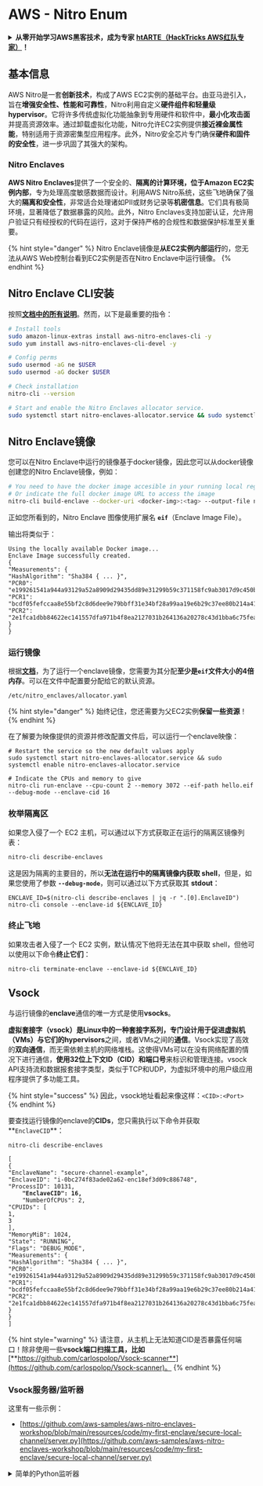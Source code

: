 # AWS - Nitro Enum

<details>

<summary><strong>从零开始学习AWS黑客技术，成为专家</strong> <a href="https://training.hacktricks.xyz/courses/arte"><strong>htARTE（HackTricks AWS红队专家）</strong></a><strong>！</strong></summary>

支持HackTricks的其他方式：

* 如果您想看到您的**公司在HackTricks中做广告**或**下载PDF格式的HackTricks**，请查看[**订阅计划**](https://github.com/sponsors/carlospolop)!
* 获取[**官方PEASS & HackTricks周边产品**](https://peass.creator-spring.com)
* 探索[**PEASS家族**](https://opensea.io/collection/the-peass-family)，我们的独家[**NFTs**](https://opensea.io/collection/the-peass-family)收藏品
* **加入** 💬 [**Discord群组**](https://discord.gg/hRep4RUj7f) 或 [**电报群组**](https://t.me/peass) 或 **关注**我们的**Twitter** 🐦 [**@hacktricks\_live**](https://twitter.com/hacktricks\_live)**。**
* 通过向[**HackTricks**](https://github.com/carlospolop/hacktricks)和[**HackTricks Cloud**](https://github.com/carlospolop/hacktricks-cloud) github仓库提交PR来分享您的黑客技巧。

</details>

## 基本信息

AWS Nitro是一套**创新技术**，构成了AWS EC2实例的基础平台。由亚马逊引入，旨在**增强安全性、性能和可靠性**，Nitro利用自定义**硬件组件和轻量级hypervisor**。它将许多传统虚拟化功能抽象到专用硬件和软件中，**最小化攻击面**并提高资源效率。通过卸载虚拟化功能，Nitro允许EC2实例提供**接近裸金属性能**，特别适用于资源密集型应用程序。此外，Nitro安全芯片专门确保**硬件和固件的安全性**，进一步巩固了其强大的架构。

### Nitro Enclaves

**AWS Nitro Enclaves**提供了一个安全的、**隔离的计算环境，位于Amazon EC2实例内部**，专为处理高度敏感数据而设计。利用AWS Nitro系统，这些飞地确保了强大的**隔离和安全性**，非常适合处理诸如PII或财务记录等**机密信息**。它们具有极简环境，显著降低了数据暴露的风险。此外，Nitro Enclaves支持加密认证，允许用户验证只有经授权的代码在运行，这对于保持严格的合规性和数据保护标准至关重要。

{% hint style="danger" %}
Nitro Enclave镜像是**从EC2实例内部运行**的，您无法从AWS Web控制台看到EC2实例是否在Nitro Enclave中运行镜像。
{% endhint %}

## Nitro Enclave CLI安装

按照[**文档中的所有说明**](https://catalog.us-east-1.prod.workshops.aws/event/dashboard/en-US/workshop/1-my-first-enclave/1-1-nitro-enclaves-cli#run-connect-and-terminate-the-enclave)。然而，以下是最重要的指令：
```bash
# Install tools
sudo amazon-linux-extras install aws-nitro-enclaves-cli -y
sudo yum install aws-nitro-enclaves-cli-devel -y

# Config perms
sudo usermod -aG ne $USER
sudo usermod -aG docker $USER

# Check installation
nitro-cli --version

# Start and enable the Nitro Enclaves allocator service.
sudo systemctl start nitro-enclaves-allocator.service && sudo systemctl enable nitro-enclaves-allocator.service
```
## Nitro Enclave镜像

您可以在Nitro Enclave中运行的镜像基于docker镜像，因此您可以从docker镜像创建您的Nitro Enclave镜像，例如：
```bash
# You need to have the docker image accesible in your running local registry
# Or indicate the full docker image URL to access the image
nitro-cli build-enclave --docker-uri <docker-img>:<tag> --output-file nitro-img.eif
```
正如您所看到的，Nitro Enclave 图像使用扩展名 **`eif`**（Enclave Image File）。

输出将类似于：
```
Using the locally available Docker image...
Enclave Image successfully created.
{
"Measurements": {
"HashAlgorithm": "Sha384 { ... }",
"PCR0": "e199261541a944a93129a52a8909d29435dd89e31299b59c371158fc9ab3017d9c450b0a580a487e330b4ac691943284",
"PCR1": "bcdf05fefccaa8e55bf2c8d6dee9e79bbff31e34bf28a99aa19e6b29c37ee80b214a414b7607236edf26fcb78654e63f",
"PCR2": "2e1fca1dbb84622ec141557dfa971b4f8ea2127031b264136a20278c43d1bba6c75fea286cd4de9f00450b6a8db0e6d3"
}
}
```
### 运行镜像

根据[**文档**](https://catalog.us-east-1.prod.workshops.aws/event/dashboard/en-US/workshop/1-my-first-enclave/1-1-nitro-enclaves-cli#run-connect-and-terminate-the-enclave)，为了运行一个enclave镜像，您需要为其分配**至少是`eif`文件大小的4倍内存**。可以在文件中配置要分配给它的默认资源。
```shell
/etc/nitro_enclaves/allocator.yaml
```
{% hint style="danger" %}
始终记住，您还需要为父EC2实例**保留一些资源**！
{% endhint %}

在了解要为映像提供的资源并修改配置文件后，可以运行一个enclave映像：
```shell
# Restart the service so the new default values apply
sudo systemctl start nitro-enclaves-allocator.service && sudo systemctl enable nitro-enclaves-allocator.service

# Indicate the CPUs and memory to give
nitro-cli run-enclave --cpu-count 2 --memory 3072 --eif-path hello.eif --debug-mode --enclave-cid 16
```
### 枚举隔离区

如果您入侵了一个 EC2 主机，可以通过以下方式获取正在运行的隔离区镜像列表：
```bash
nitro-cli describe-enclaves
```
这是因为隔离的主要目的，所以**无法在运行中的隔离镜像内获取 shell**，但是，如果您使用了参数 **`--debug-mode`**，则可以通过以下方式获取其 **stdout**：
```shell
ENCLAVE_ID=$(nitro-cli describe-enclaves | jq -r ".[0].EnclaveID")
nitro-cli console --enclave-id ${ENCLAVE_ID}
```
### 终止飞地

如果攻击者入侵了一个 EC2 实例，默认情况下他将无法在其中获取 shell，但他可以使用以下命令**终止它们**：
```shell
nitro-cli terminate-enclave --enclave-id ${ENCLAVE_ID}
```
## Vsock

与运行镜像的**enclave**通信的唯一方式是使用**vsocks**。

**虚拟套接字（vsock）**是Linux中的一种套接字系列，专门设计用于促进虚拟机（**VMs**）与它们的**hypervisors**之间，或者VMs之间的**通信**。Vsock实现了高效的**双向通信**，而无需依赖主机的网络堆栈。这使得VMs可以在没有网络配置的情况下进行通信，**使用32位上下文ID（CID）和端口号**来标识和管理连接。vsock API支持流和数据报套接字类型，类似于TCP和UDP，为虚拟环境中的用户级应用程序提供了多功能工具。

{% hint style="success" %}
因此，vsock地址看起来像这样：`<CID>:<Port>`
{% endhint %}

要查找运行镜像的enclave的**CIDs**，您只需执行以下命令并获取**`EnclaveCID`**：

<pre class="language-bash"><code class="lang-bash">nitro-cli describe-enclaves

[
{
"EnclaveName": "secure-channel-example",
"EnclaveID": "i-0bc274f83ade02a62-enc18ef3d09c886748",
"ProcessID": 10131,
<strong>    "EnclaveCID": 16,
</strong>    "NumberOfCPUs": 2,
"CPUIDs": [
1,
3
],
"MemoryMiB": 1024,
"State": "RUNNING",
"Flags": "DEBUG_MODE",
"Measurements": {
"HashAlgorithm": "Sha384 { ... }",
"PCR0": "e199261541a944a93129a52a8909d29435dd89e31299b59c371158fc9ab3017d9c450b0a580a487e330b4ac691943284",
"PCR1": "bcdf05fefccaa8e55bf2c8d6dee9e79bbff31e34bf28a99aa19e6b29c37ee80b214a414b7607236edf26fcb78654e63f",
"PCR2": "2e1fca1dbb84622ec141557dfa971b4f8ea2127031b264136a20278c43d1bba6c75fea286cd4de9f00450b6a8db0e6d3"
}
}
]
</code></pre>

{% hint style="warning" %}
请注意，从主机上无法知道CID是否暴露任何端口！除非使用一些**vsock端口扫描工具，比如**[**https://github.com/carlospolop/Vsock-scanner**](https://github.com/carlospolop/Vsock-scanner)。
{% endhint %}

### Vsock服务器/监听器

这里有一些示例：

* [https://github.com/aws-samples/aws-nitro-enclaves-workshop/blob/main/resources/code/my-first-enclave/secure-local-channel/server.py](https://github.com/aws-samples/aws-nitro-enclaves-workshop/blob/main/resources/code/my-first-enclave/secure-local-channel/server.py)

<details>

<summary>简单的Python监听器</summary>
```python
#!/usr/bin/env python3

# From
https://medium.com/@F.DL/understanding-vsock-684016cf0eb0

import socket

CID = socket.VMADDR_CID_HOST
PORT = 9999

s = socket.socket(socket.AF_VSOCK, socket.SOCK_STREAM)
s.bind((CID, PORT))
s.listen()
(conn, (remote_cid, remote_port)) = s.accept()

print(f"Connection opened by cid={remote_cid} port={remote_port}")

while True:
buf = conn.recv(64)
if not buf:
break

print(f"Received bytes: {buf}")
```
</details>
```bash
# Using socat
socat VSOCK-LISTEN:<port>,fork EXEC:"echo Hello from server!"
```
### Vsock 客户端

示例：

* [https://github.com/aws-samples/aws-nitro-enclaves-workshop/blob/main/resources/code/my-first-enclave/secure-local-channel/client.py](https://github.com/aws-samples/aws-nitro-enclaves-workshop/blob/main/resources/code/my-first-enclave/secure-local-channel/client.py)

<details>

<summary>简单的 Python 客户端</summary>
```python
#!/usr/bin/env python3

#From https://medium.com/@F.DL/understanding-vsock-684016cf0eb0

import socket

CID = socket.VMADDR_CID_HOST
PORT = 9999

s = socket.socket(socket.AF_VSOCK, socket.SOCK_STREAM)
s.connect((CID, PORT))
s.sendall(b"Hello, world!")
s.close()
```
</details>
```bash
# Using socat
echo "Hello, vsock!" | socat - VSOCK-CONNECT:3:5000
```
### Vsock 代理

工具 vsock-proxy 允许代理一个 vsock 代理到另一个地址，例如：
```bash
vsock-proxy 8001 ip-ranges.amazonaws.com 443 --config your-vsock-proxy.yaml
```
这将把**vsock中的本地端口8001**转发到`ip-ranges.amazonaws.com:443`，而文件**`your-vsock-proxy.yaml`**可能包含以下内容，允许访问`ip-ranges.amazonaws.com:443`：
```yaml
allowlist:
- {address: ip-ranges.amazonaws.com, port: 443}
```
可以使用以下命令查看 EC2 主机使用的 vsock 地址（**`<CID>:<Port>`**）（请注意 `3:8001`，3 是 CID，8001 是端口）：

{% code overflow="wrap" %}
```bash
sudo ss -l -p -n | grep v_str
v_str LISTEN 0      0                                                                              3:8001                   *:*     users:(("vsock-proxy",pid=9458,fd=3))
```
{% endcode %}

## Nitro Enclave Attestation & KMS

Nitro Enclaves SDK 允许一个 enclave 从 Nitro Hypervisor 请求一个**加密签名的证明文件**，其中包含特定于该 enclave 的**唯一测量值**。这些测量值包括**哈希和平台配置寄存器 (PCRs)**，在证明过程中用于**证明 enclave 的身份**并与外部服务**建立信任**。证明文件通常包含像 PCR0、PCR1 和 PCR2 这样的值，在构建和保存 enclave EIF 时你已经遇到过。

从[**文档**](https://catalog.us-east-1.prod.workshops.aws/event/dashboard/en-US/workshop/1-my-first-enclave/1-3-cryptographic-attestation#a-unique-feature-on-nitro-enclaves)中，这些是 PCR 值：

<table><thead><tr><th width="97">PCR</th><th width="221">哈希值...</th><th>描述</th></tr></thead><tbody><tr><td>PCR0</td><td>Enclave image file</td><td>对图像文件内容的连续测量，不包括部分数据。</td></tr><tr><td>PCR1</td><td>Linux 内核和引导程序</td><td>对内核和引导 ramfs 数据的连续测量。</td></tr><tr><td>PCR2</td><td>应用程序</td><td>对用户应用程序的连续、有序测量，不包括引导 ramfs。</td></tr><tr><td>PCR3</td><td>分配给父实例的 IAM 角色</td><td>对分配给父实例的 IAM 角色的连续测量。确保只有当父实例具有正确的 IAM 角色时，证明过程才会成功。</td></tr><tr><td>PCR4</td><td>父实例的实例 ID</td><td>对父实例的 ID 的连续测量。确保只有当父实例具有特定实例 ID 时，证明过程才会成功。</td></tr><tr><td>PCR8</td><td>Enclave image file 签名证书</td><td>对为 enclave 图像文件指定的签名证书的测量。确保只有当 enclave 是从由特定证书签名的 enclave 图像文件引导时，证明过程才会成功。</td></tr></tbody></table>

您可以将**加密证明**集成到您的应用程序中，并利用与**AWS KMS**等服务的预构建集成。AWS KMS 可以**验证 enclave 的证明**，并在其密钥策略中提供基于证明的条件键 (`kms:RecipientAttestation:ImageSha384` 和 `kms:RecipientAttestation:PCR`)。这些策略确保 AWS KMS 仅在 enclave 的证明文件有效且符合**指定条件**时才允许使用 KMS 密钥执行操作。

{% hint style="success" %}
请注意，调试模式下的 Enclaves 生成的证明文件中的 PCR 值由零 (`000000000000000000000000000000000000000000000000`) 组成。因此，检查这些值的 KMS 策略将失败。
{% endhint %}

### PCR 绕过

从攻击者的角度来看，注意到一些 PCR 可能允许修改一些部分或全部 enclave 图像并仍然有效（例如，PCR4 只检查父实例的 ID，因此在该 EC2 中运行任何 enclave 图像将允许满足这个潜在的 PCR 要求）。

因此，入侵了 EC2 实例的攻击者可能能够运行其他 enclave 图像以绕过这些保护措施。

如何修改/创建新图像以绕过每个保护措施（特别是那些不太明显的保护措施）的研究仍在进行中。

## 参考资料

* [https://medium.com/@F.DL/understanding-vsock-684016cf0eb0](https://medium.com/@F.DL/understanding-vsock-684016cf0eb0)
* AWS 的 Nitro 教程的所有部分：[https://catalog.us-east-1.prod.workshops.aws/event/dashboard/en-US/workshop/1-my-first-enclave/1-1-nitro-enclaves-cli](https://catalog.us-east-1.prod.workshops.aws/event/dashboard/en-US/workshop/1-my-first-enclave/1-1-nitro-enclaves-cli)

<details>

<summary><strong>从零开始学习 AWS 黑客技术，成为专家</strong> <a href="https://training.hacktricks.xyz/courses/arte"><strong>htARTE (HackTricks AWS Red Team Expert)</strong></a><strong>!</strong></summary>

支持 HackTricks 的其他方式：

* 如果您想看到您的**公司在 HackTricks 中做广告**或**下载 PDF 版本的 HackTricks**，请查看[**订阅计划**](https://github.com/sponsors/carlospolop)!
* 获取[**官方 PEASS & HackTricks 商品**](https://peass.creator-spring.com)
* 发现[**PEASS 家族**](https://opensea.io/collection/the-peass-family)，我们的独家 [**NFTs**](https://opensea.io/collection/the-peass-family) 收藏品
* **加入** 💬 [**Discord 群组**](https://discord.gg/hRep4RUj7f) 或 [**电报群组**](https://t.me/peass) 或在 **Twitter** 🐦 [**@hacktricks\_live**](https://twitter.com/hacktricks\_live)** 上关注我们**。
* 通过向 [**HackTricks**](https://github.com/carlospolop/hacktricks) 和 [**HackTricks Cloud**](https://github.com/carlospolop/hacktricks-cloud) github 仓库提交 PR 来分享您的黑客技巧。

</details>
